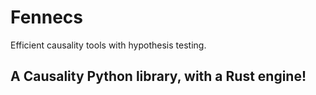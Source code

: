 # Fennecs
Efficient causality tools with hypothesis testing.

## A Causality Python library, with a Rust engine!
